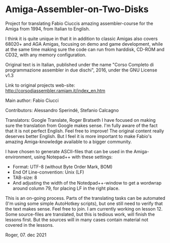 # Amiga-Assembler-on-Two-Disks
Project for translating Fabio Ciuccis amazing assembler-course for the Amiga from 1994, from Italian to English.

I think it is quite unique in that it in addition to classic Amigas also covers 68020+ and AGA Amigas, focusing on demo and game development, while at the same time making sure the code can run from harddisk, CD-ROM and CD32, with any memory configuration.

Original text is in Italian, published under the name "Corso Completo di programmazione assembler in due dischi", 2016, under the GNU License v1.3

Link to original projects web-site: http://corsodiassembler.ramjam.it/index_en.htm

Main author: Fabio Ciucci

Contributors: Alessandro Sperindé, Stefanio Calcagno

Translators:
Google Translate, Roger Bratseth
I have focused on making sure the translation from Google makes sense. I'm fully aware of the fact that it is not perfect English. Feel free to improve! The original content really deserves better English. But I feel it is more important to make Fabio's amazing Amiga-knowledge available to a bigger community.

I have chosen to generate ASCII-files that can be used in the Amiga-environment, using Notepad++ with these settings:
- Format: UTF-8 (without Byte Order Mark, BOM)
- End Of Line-convention: Unix (LF)
- TAB-size: 8
- And adjusting the width of the Notedpad++-window to get a wordwrap around column 79, for placing LF in the right place.

This is an on-going process. Parts of the translating tasks can be automated (I'm using some simple AutoHotkey scripts), but one still need to verify that the text makes sense.
Feel free to join. I am currently working on lesson 12. Some source-files are translated, but this is tedious work, will finish the lessons first. But the sources will in many cases contain material not covered in the lessons.

Roger, 07. dec 2021
